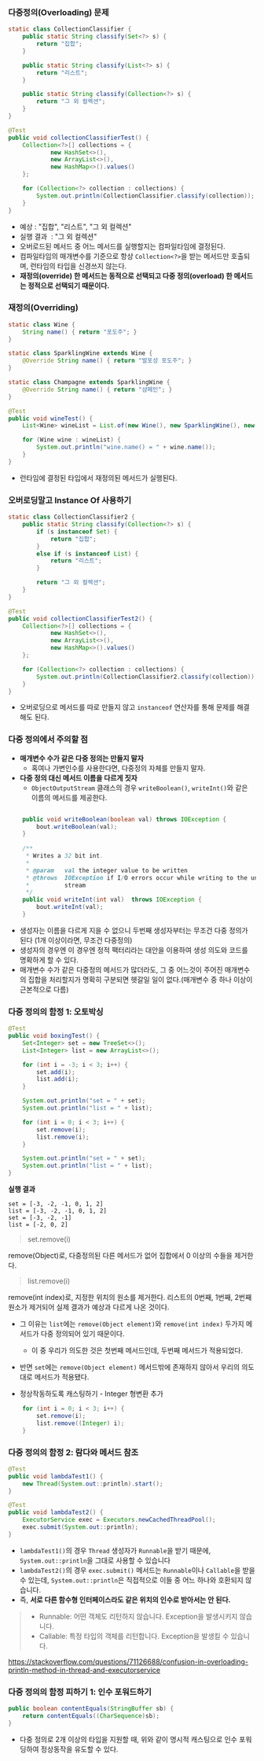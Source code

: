 ### 다중정의(Overloading) 문제

```java
static class CollectionClassifier {
    public static String classify(Set<?> s) {
        return "집합";
    }

    public static String classify(List<?> s) {
        return "리스트";
    }

    public static String classify(Collection<?> s) {
        return "그 외 컬렉션";
    }
}

@Test
public void collectionClassifierTest() {
    Collection<?>[] collections = {
            new HashSet<>(),
            new ArrayList<>(),
            new HashMap<>().values()
    };

    for (Collection<?> collection : collections) {
        System.out.println(CollectionClassifier.classify(collection));
    }
}
```

- 예상 : "집합",  "리스트",  "그 외 컬렉션"
- 실행 결과  :  "그 외 컬렉션"
- 오버로드된 메서드 중 어느 메서드를 실행할지는 컴파일타임에 결정된다.
- 컴파일타임의 매개변수를 기준으로 항상 `Collection<?>`을 받는 메서드만 호출되며, 런타임의 타입을 신경쓰지 않는다.
- **재정의(override) 한 메서드는 동적으로 선택되고 다중 정의(overload) 한 메서드는 정적으로 선택되기 때문이다.**

### 재정의(Overriding)

```java
static class Wine {
    String name() { return "포도주"; }
}

static class SparklingWine extends Wine {
    @Override String name() { return "발포성 포도주"; }
}

static class Champagne extends SparklingWine {
    @Override String name() { return "샴페인"; }
}

@Test
public void wineTest() {
    List<Wine> wineList = List.of(new Wine(), new SparklingWine(), new Champagne());

    for (Wine wine : wineList) {
        System.out.println("wine.name() = " + wine.name());
    }
}
```

-  런타임에 결정된 타입에서 재정의된 메서드가 실행된다.

### 오버로딩말고 Instance Of 사용하기

```java
static class CollectionClassifier2 {
    public static String classify(Collection<?> s) {
        if (s instanceof Set) {
            return "집합";
        }
        else if (s instanceof List) {
            return "리스트";
        }

        return "그 외 컬렉션";
    }
}

@Test
public void collectionClassifierTest2() {
    Collection<?>[] collections = {
            new HashSet<>(),
            new ArrayList<>(),
            new HashMap<>().values()
    };

    for (Collection<?> collection : collections) {
        System.out.println(CollectionClassifier2.classify(collection));
    }
}
```

- 오버로딩으로 메서드를 따로 만들지 않고 `instanceof` 연산자를 통해 문제를 해결해도 된다.


### 다중 정의에서 주의할 점

- **매개변수 수가 같은 다중 정의는 만들지 말자**
    - 혹여나 가변인수를 사용한다면, 다중정의 자체를 만들지 말자. 
- **다중 정의 대신 메서드 이름을 다르게 짓자**
    - `ObjectOutputStream` 클래스의 경우 `writeBoolean()`, `writeInt()`와 같은 이름의 메서드를 제공한다.

```java

    public void writeBoolean(boolean val) throws IOException {
        bout.writeBoolean(val);
    }
    
    /**
     * Writes a 32 bit int.
     *
     * @param   val the integer value to be written
     * @throws  IOException if I/O errors occur while writing to the underlying
     *          stream
     */
    public void writeInt(int val)  throws IOException {
        bout.writeInt(val);
    }

```

- 생성자는 이름을 다르게 지을 수 없으니 두번째 생성자부터는 무조건 다중 정의가 된다 (1개 이상이라면, 무조건 다중정의)
- 생성자의 경우엔 이 경우엔 정적 팩터리라는 대안을 이용하여 생성 의도와 코드를 명확하게 할 수 있다.
- 매개변수 수가 같은 다중정의 메서드가 많더라도, 그 중 어느것이 주어진 매개변수의 집합을 처리할지가 명확히 구분되면 헷갈일 일이 없다.(매개변수 중 하나 이상이 근본적으로 다름)

### 다중 정의의 함정 1: 오토박싱

```java
@Test
public void boxingTest() {
    Set<Integer> set = new TreeSet<>();
    List<Integer> list = new ArrayList<>();

    for (int i = -3; i < 3; i++) {
        set.add(i);
        list.add(i);
    }

    System.out.println("set = " + set);
    System.out.println("list = " + list);

    for (int i = 0; i < 3; i++) {
        set.remove(i);
        list.remove(i);
    }

    System.out.println("set = " + set);
    System.out.println("list = " + list);
}
```

**실행 결과**

```subunit
set = [-3, -2, -1, 0, 1, 2]
list = [-3, -2, -1, 0, 1, 2]
set = [-3, -2, -1]
list = [-2, 0, 2]
```

> set.remove(i)

remove(Object)로, 다중정의된 다른 메서드가 없어 집합에서 0 이상의 수들을 제거한다.

> list.remove(i)

remove(int index)로, 지정한 위치의 원소를 제거한다. 
리스트의 0번째, 1번째, 2번째 원소가 제거되어 실제 결과가 예상과 다르게 나온 것이다.

- 그 이유는 `list`에는 `remove(Object element)`와 `remove(int index)` 두가지 메서드가 다중 정의되어 있기 때문이다.
    - 이 중 우리가 의도한 것은 첫번째 메서드인데, 두번째 메서드가 적용되었다.
- 반면 `set`에는 `remove(Object element)` 메서드밖에 존재하지 않아서 우리의 의도대로 메서드가 적용됐다.

- 정상작동하도록 캐스팅하기 - Integer 형변환 추가
```java
    for (int i = 0; i < 3; i++) {
        set.remove(i);
        list.remove((Integer) i);
    }
```


### 다중 정의의 함정 2: 람다와 메서드 참조

```java
@Test
public void lambdaTest1() {
    new Thread(System.out::println).start();
}

@Test
public void lambdaTest2() {
    ExecutorService exec = Executors.newCachedThreadPool();
    exec.submit(System.out::println);
}
```

- `lambdaTest1()`의 경우 `Thread` 생성자가 `Runnable`을 받기 때문에, `System.out::println`을 그대로 사용할 수 있습니다
- `lambdaTest2()`의 경우 `exec.submit()` 메서드는 `Runnable`이나 `Callable`을 받을 수 있는데, `System.out::println`은 직접적으로 이들 중 어느 하나와 호환되지 않습니다.
- 즉, **서로 다른 함수형 인터페이스라도 같은 위치의 인수로 받아서는 안 된다.**

> - Runnable: 어떤 객체도 리턴하지 않습니다. Exception을 발생시키지 않습니다.
> - Callable: 특정 타입의 객체를 리턴합니다. Exception을 발생킬 수 있습니다.

https://stackoverflow.com/questions/71126688/confusion-in-overloading-println-method-in-thread-and-executorservice

### 다중 정의의 함정 피하기 1: 인수 포워드하기

```java
public boolean contentEquals(StringBuffer sb) {
    return contentEquals((CharSequence)sb);
}
```

- 다중 정의로 2개 이상의 타입을 지원할 때, 위와 같이 명시적 캐스팅으로 인수 포워딩하여 정상동작을 유도할 수 있다.

